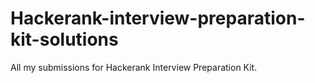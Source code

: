 # Hackerank-interview-preparation-kit-solutions
All my submissions for Hackerank Interview Preparation Kit.
